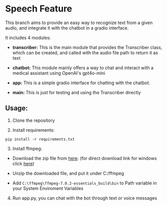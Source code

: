 # Speech Feature
This branch aims to provide an easy way to recognize text from a given audio, and integrate it with the chatbot in a gradio interface.

It includes 4 modules:
- **transcriber:**
This is the main module that provides the Transcriber class, which can be created, and called with the audio file path to return it as text

- **chatbot:** This module mainly offers a way to chat and interact with a medical assistant using OpenAI's gpt4o-mini

- **app:** This is a simple gradio interface for chatting with the chatbot.

- **main:** This is just for testing and using the Transcriber directly

## Usage:
1. Clone the repository


2. Install requirements:
```
pip install -r requirements.txt
```

3. Install ffmpeg:
- Download the zip file from [here](https://ffmpeg.org/download.html). (for direct download link for windows click [here](https://www.gyan.dev/ffmpeg/builds/ffmpeg-release-essentials.zip))

- Unzip the downloaded file, and put it under C:/ffmpeg

- Add `C:\ffmpeg\ffmpeg-7.0.2-essentials_build\bin` to Path variable in your System Enviroment Variables

4. Run app.py, you can chat with the bot through text or voice messages
